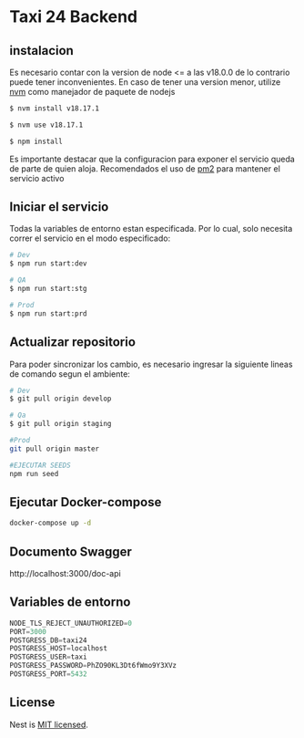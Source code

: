 # Taxi 24 Backend

## instalacion

Es necesario contar con la version de node <= a las v18.0.0 de lo contrario puede tener inconvenientes.
En caso de tener una version menor, utilize [nvm](https://github.com/nvm-sh/nvm) como manejador de paquete de nodejs

```bash
$ nvm install v18.17.1

$ nvm use v18.17.1

$ npm install
```

Es importante destacar que la configuracion para exponer el servicio queda de parte de quien aloja.
Recomendados el uso de [pm2](https://pm2.keymetrics.io/) para mantener el servicio activo

## Iniciar el servicio

Todas la variables de entorno estan especificada. Por lo cual, solo necesita correr el servicio en el modo especificado:

```bash
# Dev
$ npm run start:dev

# QA
$ npm run start:stg

# Prod
$ npm run start:prd
```

## Actualizar repositorio

Para poder sincronizar los cambio, es necesario ingresar la siguiente lineas de comando segun el ambiente:

```bash
# Dev
$ git pull origin develop

# Qa
$ git pull origin staging

#Prod
git pull origin master

#EJECUTAR SEEDS
npm run seed
```

## Ejecutar Docker-compose

```bash
docker-compose up -d
```

## Documento Swagger

http://localhost:3000/doc-api

## Variables de entorno

```js
NODE_TLS_REJECT_UNAUTHORIZED=0
PORT=3000
POSTGRESS_DB=taxi24
POSTGRESS_HOST=localhost
POSTGRESS_USER=taxi
POSTGRESS_PASSWORD=PhZO90KL3Dt6fWmo9Y3XVz
POSTGRESS_PORT=5432
```

## License

Nest is [MIT licensed](LICENSE).
